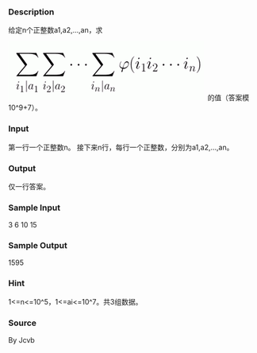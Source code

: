 
### Description
给定n个正整数a1,a2,…,an，求
 

![](/JudgeOnline/upload/201405/111.jpg) 
的值（答案模10^9+7）。

### Input
第一行一个正整数n。
接下来n行，每行一个正整数，分别为a1,a2,…,an。
### Output
仅一行答案。
### Sample Input
3
6
10
15
### Sample Output
1595

### Hint

1<=n<=10^5，1<=ai<=10^7。共3组数据。

### Source
By Jcvb